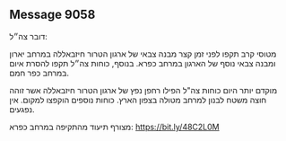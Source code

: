 ## Message 9058

דובר צה״ל:

מטוסי קרב תקפו לפני זמן קצר מבנה צבאי של ארגון הטרור חיזבאללה במרחב יארון ומבנה צבאי נוסף של הארגון במרחב כפרא.
בנוסף, כוחות צה״ל תקפו להסרת איום במרחב כפר חמם.

מוקדם יותר היום כוחות צה"ל הפילו רחפן נפץ של ארגון הטרור חיזבאללה אשר זוהה חוצה משטח לבנון למרחב מטולה בצפון הארץ. 
כוחות נוספים הוקפצו למקום. אין נפגעים.

מצורף תיעוד מהתקיפה במרחב כפרא:
https://bit.ly/48C2L0M

